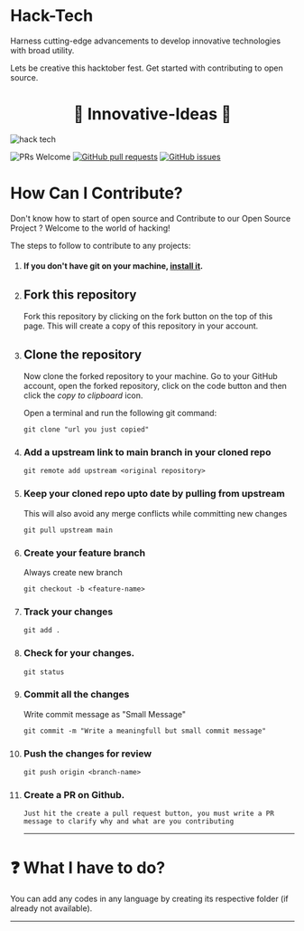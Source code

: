 # Hack-Tech
Harness cutting-edge advancements to develop innovative technologies with broad utility.

Lets be creative this hacktober fest. Get started with contributing to open source.




#   <h1 align="center">🚀 Innovative-Ideas 🚀</h1>    
![hack tech](https://github.com/div-hacks/Hack-Tech/assets/93466451/49458952-7ea8-4ca4-9c29-e10c51c55788)


 <img src="https://img.shields.io/badge/PRs-welcome-brightgreen.svg?style=for-the-badge" alt="PRs Welcome" /> <a href="https://github.com/div-hacks/Be-Creative-Hacktoberfest-2022/pulls" target="_blank"><img alt="GitHub pull requests" src="https://img.shields.io/github/issues-pr/div-hacks/Be-Creative-Hacktoberfest-2022?style=for-the-badge" /></a> <a href="https://github.com/div-hacks/Be-Creative-Hacktoberfest-2022/issues" target="_blank"><img alt="GitHub issues" src="https://img.shields.io/github/issues/div-hacks/Be-Creative-Hacktoberfest-2022?style=for-the-badge" /></a> 


# How Can I Contribute?

Don't know how to start of open source and Contribute to our Open Source Project ? Welcome to the world of hacking!

The steps to follow to contribute to any projects:

1.  #### If you don't have git on your machine, [install it](https://help.github.com/articles/set-up-git/).

2.  ## Fork this repository

    Fork this repository by clicking on the fork button on the top of this page.
    This will create a copy of this repository in your account.

3.  ## Clone the repository

    Now clone the forked repository to your machine. Go to your GitHub account, open the forked repository, click on the code button and then click the _copy to clipboard_ icon.

    Open a terminal and run the following git command:

    ```
    git clone "url you just copied"
    ```

4.  ### Add a upstream link to main branch in your cloned repo
    ```
    git remote add upstream <original repository>
    ```
5.  ### Keep your cloned repo upto date by pulling from upstream
    This will also avoid any merge conflicts while committing new changes
    ```
    git pull upstream main
    ```
6.  ### Create your feature branch
    Always create new branch
    ```
    git checkout -b <feature-name>
    ```
7.  ### Track your changes
    ```
    git add .
    ```
8.  ### Check for your changes.
    ```
    git status
    ```
9.  ### Commit all the changes
    Write commit message as "Small Message"
    ```
    git commit -m "Write a meaningfull but small commit message"
    ```
10. ### Push the changes for review
    ```
    git push origin <branch-name>
    ```
11. ### Create a PR on Github.
        Just hit the create a pull request button, you must write a PR message to clarify why and what are you contributing
    <hr>


# ❓ What I have to do?

You can add any codes in any language by creating its respective folder (if already not available).

---

